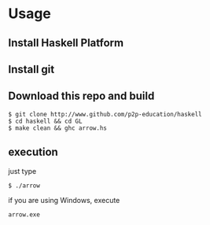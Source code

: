 
# Usage 


## Install Haskell Platform

## Install git

## Download this repo and build

~~~
$ git clone http://www.github.com/p2p-education/haskell
$ cd haskell && cd GL 
$ make clean && ghc arrow.hs
~~~

## execution

just type

~~~
$ ./arrow
~~~

if you are using Windows, execute 

~~~
arrow.exe
~~~

